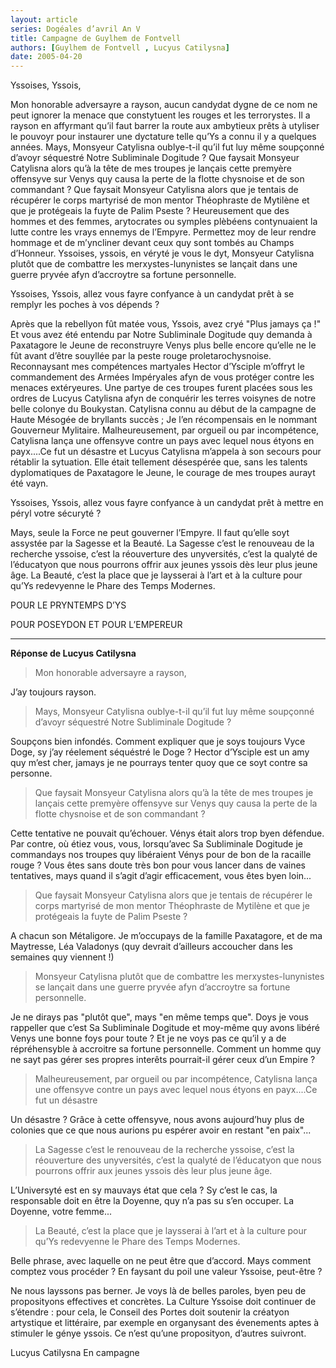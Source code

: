 ```yaml
---
layout: article
series: Dogéales d’avril An V
title: Campagne de Guylhem de Fontvell
authors: [Guylhem de Fontvell , Lucyus Catilysna]
date: 2005-04-20
---
```


Yssoises, Yssois,

Mon honorable adversayre a rayson, aucun candydat dygne de ce nom ne peut ignorer la menace que constytuent les rouges et les terrorystes. Il a rayson en affyrmant qu’il faut barrer la route aux ambytieux prêts à utyliser le pouvoyr pour instaurer une dyctature telle qu’Ys a connu il y a quelques années. Mays, Monsyeur Catylisna oublye-t-il qu’il fut luy même soupçonné d’avoyr séquestré Notre Subliminale Dogitude ? Que faysait Monsyeur Catylisna alors qu’à la tête de mes troupes je lançais cette premyère offensyve sur Venys quy causa la perte de la flotte chysnoise et de son commandant ? Que faysait Monsyeur Catylisna alors que je tentais de récupérer le corps martyrisé de mon mentor Théophraste de Mytilène et que je protégeais la fuyte de Palim Pseste ? Heureusement que des hommes et des femmes, arytocrates ou symples plèbéens contynuaient la lutte contre les vrays ennemys de l’Empyre. Permettez moy de leur rendre hommage et de m’yncliner devant ceux quy sont tombés au Champs d’Honneur. Yssoises, yssois, en véryté je vous le dyt, Monsyeur Catylisna plutôt que de combattre les merxystes-lunynistes se lançait dans une guerre pryvée afyn d’accroytre sa fortune personnelle.

Yssoises, Yssois, allez vous fayre confyance à un candydat prêt à se remplyr les poches à vos dépends ?

Après que la rebellyon fût matée vous, Yssois, avez cryé "Plus jamays ça !" Et vous avez été entendu par Notre Subliminale Dogitude quy demanda à Paxatagore le Jeune de reconstruyre Venys plus belle encore qu’elle ne le fût avant d’être souyllée par la peste rouge proletarochysnoise. Reconnaysant mes compétences martyales Hector d’Ysciple m’offryt le commandement des Armées Impéryales afyn de vous protéger contre les menaces extéryeures. Une partye de ces troupes furent placées sous les ordres de Lucyus Catylisna afyn de conquérir les terres voisynes de notre belle colonye du Boukystan. Catylisna connu au début de la campagne de Haute Mésogée de bryllants succès  ; Je l’en récompensais en le nommant Gouverneur Mylitaire. Malheureusement, par orgueil ou par incompétence, Catylisna lança une offensyve contre un pays avec lequel nous étyons en payx....Ce fut un désastre et Lucyus Catylisna m’appela à son secours pour rétablir la sytuation. Elle était tellement désespérée que, sans les talents dyplomatiques de Paxatagore le Jeune, le courage de mes troupes aurayt été vayn.

Yssoises, Yssois, allez vous fayre confyance à un candydat prêt à mettre en péryl votre sécuryté ?

Mays, seule la Force ne peut gouverner l’Empyre. Il faut qu’elle soyt assystée par la Sagesse et la Beauté. La Sagesse c’est le renouveau de la recherche yssoise, c’est la réouverture des unyversités, c’est la qualyté de l’éducatyon que nous pourrons offrir aux jeunes yssois dès leur plus jeune âge. La Beauté, c’est la place que je laysserai à l’art et à la culture pour qu’Ys redevyenne le Phare des Temps Modernes.

POUR LE PRYNTEMPS D’YS

POUR POSEYDON ET POUR L’EMPEREUR

---

**Réponse de Lucyus Catilysna**

> Mon honorable adversayre a rayson,

J’ay toujours rayson.

> Mays, Monsyeur Catylisna oublye-t-il qu’il fut luy même soupçonné d’avoyr séquestré Notre Subliminale Dogitude ?

Soupçons bien infondés. Comment expliquer que je soys toujours Vyce Doge, sy j’ay réelement séquéstré le Doge ? Hector d’Ysciple est un amy quy m’est cher, jamays je ne pourrays tenter quoy que ce soyt contre sa personne.

> Que faysait Monsyeur Catylisna alors qu’à la tête de mes troupes je lançais cette premyère offensyve sur Venys quy causa la perte de la flotte chysnoise et de son commandant ?

Cette tentative ne pouvait qu’échouer. Vénys était alors trop byen défendue. Par contre, où étiez vous, vous, lorsqu’avec Sa Subliminale Dogitude je commandays nos troupes quy libéraient Vénys pour de bon de la racaille rouge ? Vous êtes sans doute très bon pour vous lancer dans de vaines tentatives, mays quand il s’agit d’agir efficacement, vous êtes byen loin...

> Que faysait Monsyeur Catylisna alors que je tentais de récupérer le corps martyrisé de mon mentor Théophraste de Mytilène et que je protégeais la fuyte de Palim Pseste ?

A chacun son Métaligore. Je m’occupays de la famille Paxatagore, et de ma Maytresse, Léa Valadonys (quy devrait d’ailleurs accoucher dans les semaines quy viennent !)

> Monsyeur Catylisna plutôt que de combattre les merxystes-lunynistes se lançait dans une guerre pryvée afyn d’accroytre sa fortune personnelle.

Je ne dirays pas "plutôt que", mays "en même temps que". Doys je vous rappeller que c’est Sa Subliminale Dogitude et moy-même quy avons libéré Venys une bonne foys pour toute ? Et je ne voys pas ce qu’il y a de répréhensyble à accroitre sa fortune personnelle. Comment un homme quy ne sayt pas gérer ses propres interêts pourrait-il gérer ceux d’un Empire ?

> Malheureusement, par orgueil ou par incompétence, Catylisna lança une offensyve contre un pays avec lequel nous étyons en payx....Ce fut un désastre

Un désastre ? Grâce à cette offensyve, nous avons aujourd’huy plus de colonies que ce que nous aurions pu espérer avoir en restant "en paix"...

> La Sagesse c’est le renouveau de la recherche yssoise, c’est la réouverture des unyversités, c’est la qualyté de l’éducatyon que nous pourrons offrir aux jeunes yssois dès leur plus jeune âge.

L’Universyté est en sy mauvays état que cela ? Sy c’est le cas, la responsable doit en être la Doyenne, quy n’a pas su s’en occuper. La Doyenne, votre femme...

> La Beauté, c’est la place que je laysserai à l’art et à la culture pour qu’Ys redevyenne le Phare des Temps Modernes.

Belle phrase, avec laquelle on ne peut être que d’accord. Mays comment comptez vous procéder ? En faysant du poil une valeur Yssoise, peut-être ?

Ne nous layssons pas berner. Je voys là de belles paroles, byen peu de proposityons effectives et concrètes. La Culture Yssoise doit continuer de s’étendre : pour cela, le Conseil des Portes doit soutenir la créatyon artystique et littéraire, par exemple en organysant des évenements aptes à stimuler le génye yssois. Ce n’est qu’une proposityon, d’autres suivront.

Lucyus Catilysna En campagne